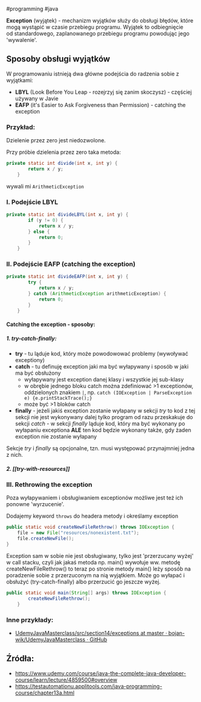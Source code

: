 #programming #java 

**Exception** (wyjątek) - mechanizm wyjątków służy do obsługi błędów, które mogą wystąpić w czasie przebiegu programu. Wyjątek to odbiegnięcie od standardowego, zaplanowanego przebiegu programu powodując jego 'wywalenie'.

## Sposoby obsługi wyjątków

W programowaniu istnieją dwa główne podejścia do radzenia sobie z wyjątkami:
- **LBYL** (Look Before You Leap - rozejrzyj się zanim skoczysz) - częściej używany w Javie
- **EAFP** (it's Easier to Ask Forgiveness than Permission) - catching the exception

### Przykład: 
Dzielenie przez zero jest niedozwolone.

Przy próbie dzielenia przez zero taka metoda:
```java
private static int divide(int x, int y) {
        return x / y;
    }
```
wywali mi ``ArithmeticException``

### I. Podejście LBYL
```java
private static int divideLBYL(int x, int y) {
        if (y != 0) {
            return x / y;
        } else {
            return 0;
        }
    }
```

### II. Podejście EAFP (catching the exception)
```java
private static int divideEAFP(int x, int y) {
        try {
            return x / y;
        } catch (ArithmeticException arithmeticException) {
            return 0;
        }
    }
```

#### Catching the exception - sposoby:

##### 1. try-catch-finally:
- **try** - tu ląduje kod, który może powodowować problemy (wywoływać exceptiony) 
- **catch** - tu definuję exception jaki ma być wyłapywany i sposób w jaki ma być obsłużony
	- wyłapywany jest exception danej klasy i wszystkie jej sub-klasy
	- w obrębie jednego bloku catch można zdefiniować >1 exceptionów, oddzielonych znakiem `|`, np. `catch (IOException | ParseException e) {e.printStackTrace();}`
	- może być >1 bloków catch
- **finally** - jeżeli jakiś exception zostanie wyłapany w sekcji *try* to kod z tej sekcji nie jest wykonywany dalej tylko program od razu przeskakuje do sekcji *catch* - w sekcji *finally* ląduje kod, który ma być wykonany po wyłapaniu exceptiona **ALE** ten kod będzie wykonany także, gdy żaden exception nie zostanie wyłapany

Sekcje *try* i *finally* są opcjonalne, tzn. musi występować przynajmniej jedna z nich.

##### 2. [[try-with-resources]]

### III. Rethrowing the exception
Poza wyłapywaniem i obsługiwaniem exceptionów możliwe jest też ich ponowne 'wyrzucenie'.

Dodajemy keyword `throws` do headera metody i określamy exception
```java
public static void createNewFileRethrow() throws IOException {  
    file = new File("resources/nonexistent.txt");  
    file.createNewFile();  
}
```

Exception sam w sobie nie jest obsługiwany, tylko jest 'przerzucany wyżej' w call stacku, czyli jak jakaś metoda np. main() wywołuje ww. metodę createNewFileRethrow() to teraz po stronie metody main() leży sposób na poradzenie sobie z przerzuconym na nią wyjątkiem. Może go wyłapać i obsłużyć (try-catch-finally) albo przerzucić go jeszcze wyżej.

```java
public static void main(String[] args) throws IOException {  
        createNewFileRethrow();  
    }
```

### Inne przykłady: 
- [UdemyJavaMasterclass/src/section14/exceptions at master · bojan-wik/UdemyJavaMasterclass · GitHub](https://github.com/bojan-wik/UdemyJavaMasterclass/tree/master/src/section14/exceptions)

## Źródła:
- https://www.udemy.com/course/java-the-complete-java-developer-course/learn/lecture/4859500#overview
- https://testautomationu.applitools.com/java-programming-course/chapter13a.html